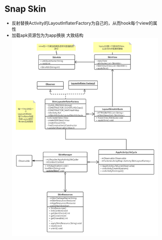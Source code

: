 # Snap Skin

- 反射替换Activity的LayoutInflaterFactory为自己的，从而hook每个view的属性
- 加载apk资源包为为app换肤
大致结构
![大致结构](https://github.com/crykid/SnapSkin/blob/master/Snap_Skin.png)

